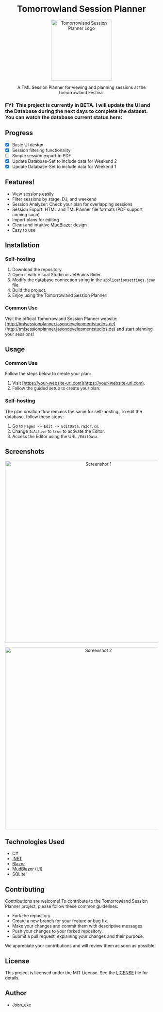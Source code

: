 <h1 align="center">Tomorrowland Session Planner</h1>

<p align="center">
  <img style="height: 200px;" src="https://github.com/Json-exe/TomorrowlandSessionPlanner/assets/96955704/0e6973a4-cc19-4247-a05e-967eafe6427a" alt="Tomorrowland Session Planner Logo">
</p>

<p align="center">
  A TML Session Planner for viewing and planning sessions at the Tomorrowland Festival.
</p>

### FYI: This project is currently in BETA. I will update the UI and the Database during the next days to complete the dataset. You can watch the database current status here:
## Progress

- [x] Basic UI design
- [x] Session filtering functionality
- [ ] Simple session export to PDF
- [X] Update Database-Set to include data for Weekend 2
- [X] Update Database-Set to include data for Weekend 1

## Features!


- View sessions easily
- Filter sessions by stage, DJ, and weekend
- Session Analyzer: Check your plan for overlapping sessions
- Session Export: HTML and TMLPlanner file formats (PDF support coming soon)
- Import plans for editing
- Clean and intuitive [MudBlazor](https://github.com/MudBlazor/MudBlazor) design
- Easy to use

## Installation

### Self-hosting

1. Download the repository.
2. Open it with Visual Studio or JetBrains Rider.
3. Modify the database connection string in the `applicationsettings.json` file.
4. Build the project.
5. Enjoy using the Tomorrowland Session Planner!

### Common Use

Visit the official Tomorrowland Session Planner website: [http://tmlsessionplanner.jasondevelopmentstudios.de](http://tmlsessionplanner.jasondevelopmentstudios.de) and start planning your sessions!

## Usage

### Common Use

Follow the steps below to create your plan:

1. Visit [https://your-website-url.com](https://your-website-url.com).
2. Follow the guided setup to create your plan.

### Self-hosting

The plan creation flow remains the same for self-hosting. To edit the database, follow these steps:

1. Go to `Pages -> Edit -> EditData.razor.cs`.
2. Change `IsActive` to `true` to activate the Editor.
3. Access the Editor using the URL `/EditData`.

## Screenshots

<p align="center">
  <img src="https://your-screenshot-url.com" alt="Screenshot 1" width="600">
</p>

<p align="center">
  <img src="https://your-screenshot-url.com" alt="Screenshot 2" width="600">
</p>

## Technologies Used

- C#
- [.NET](https://dotnet.microsoft.com/)
- [Blazor](https://dotnet.microsoft.com/apps/aspnet/web-apps/blazor)
- [MudBlazor](https://github.com/MudBlazor/MudBlazor) (UI)
- SQLite

## Contributing

Contributions are welcome! To contribute to the Tomorrowland Session Planner project, please follow these common guidelines:

- Fork the repository.
- Create a new branch for your feature or bug fix.
- Make your changes and commit them with descriptive messages.
- Push your changes to your forked repository.
- Submit a pull request, explaining your changes and their purpose.

We appreciate your contributions and will review them as soon as possible!

## License

This project is licensed under the MIT License. See the [LICENSE](LICENSE) file for details.

## Author

- Json_exe
